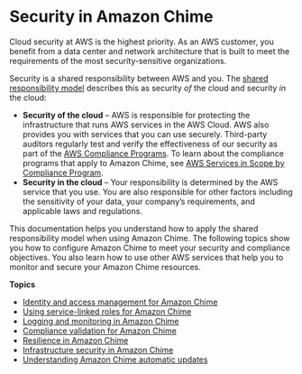 # Security in Amazon Chime<a name="security"></a>

Cloud security at AWS is the highest priority\. As an AWS customer, you benefit from a data center and network architecture that is built to meet the requirements of the most security\-sensitive organizations\.

Security is a shared responsibility between AWS and you\. The [shared responsibility model](http://aws.amazon.com/compliance/shared-responsibility-model/) describes this as security *of* the cloud and security *in* the cloud:
+ **Security of the cloud** – AWS is responsible for protecting the infrastructure that runs AWS services in the AWS Cloud\. AWS also provides you with services that you can use securely\. Third\-party auditors regularly test and verify the effectiveness of our security as part of the [AWS Compliance Programs](http://aws.amazon.com/compliance/programs/)\. To learn about the compliance programs that apply to Amazon Chime, see [AWS Services in Scope by Compliance Program](http://aws.amazon.com/compliance/services-in-scope/)\.
+ **Security in the cloud** – Your responsibility is determined by the AWS service that you use\. You are also responsible for other factors including the sensitivity of your data, your company’s requirements, and applicable laws and regulations\. 

This documentation helps you understand how to apply the shared responsibility model when using Amazon Chime\. The following topics show you how to configure Amazon Chime to meet your security and compliance objectives\. You also learn how to use other AWS services that help you to monitor and secure your Amazon Chime resources\. 

**Topics**
+ [Identity and access management for Amazon Chime](security-iam.md)
+ [Using service\-linked roles for Amazon Chime](using-service-linked-roles.md)
+ [Logging and monitoring in Amazon Chime](monitoring-overview.md)
+ [Compliance validation for Amazon Chime](compliance.md)
+ [Resilience in Amazon Chime](disaster-recovery-resiliency.md)
+ [Infrastructure security in Amazon Chime](infrastructure-security.md)
+ [Understanding Amazon Chime automatic updates](chime-auto-update.md)